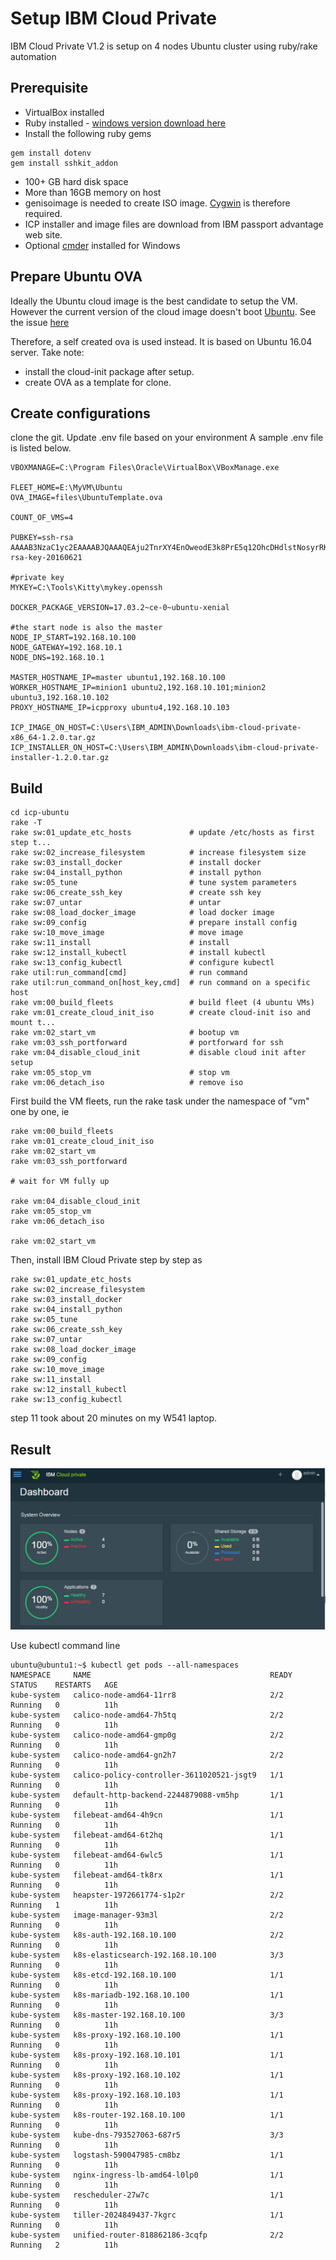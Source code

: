 # Setup IBM Cloud Private

IBM Cloud Private V1.2 is setup on 4 nodes Ubuntu cluster using ruby/rake automation

## Prerequisite
- VirtualBox installed
- Ruby installed - 
  [windows version download here](https://github.com/oneclick/rubyinstaller2/releases/download/2.4.1-2/rubyinstaller-2.4.1-2-x64.7z)
- Install the following ruby gems
```
gem install dotenv
gem install sshkit_addon
```
- 100+ GB hard disk space
- More than 16GB memory on host
- genisoimage is needed to create ISO image. [Cygwin](https://cygwin.com/install.html) is therefore required.
- ICP installer and image files are download from IBM passport advantage web site.
- Optional [cmder](https://github.com/cmderdev/cmder) installed for Windows

## Prepare Ubuntu OVA

Ideally the Ubuntu cloud image is the best candidate to setup the VM. However the current version of the cloud image doesn't boot [Ubuntu](https://cloud-images.ubuntu.com/xenial/current/xenial-server-cloudimg-amd64.ova). See the issue [here](https://bugs.launchpad.net/cloud-images/+bug/1573095) 

Therefore, a self created ova is used instead. It is based on Ubuntu 16.04 server. Take note:
- install the cloud-init package after setup.
- create OVA as a template for clone.

## Create configurations 
clone the git. Update .env file based on your environment
A sample .env file is listed below.

```
VBOXMANAGE=C:\Program Files\Oracle\VirtualBox\VBoxManage.exe

FLEET_HOME=E:\MyVM\Ubuntu
OVA_IMAGE=files\UbuntuTemplate.ova

COUNT_OF_VMS=4

PUBKEY=ssh-rsa AAAAB3NzaC1yc2EAAAABJQAAAQEAju2TnrXY4EnOweodE3k8PrE5q12OhcDHdlstNosyrRKPqoTU0X2xF8hq2GiylJ4zKFp1TgrJy120M7dtlxQmHuXRTBMFvQejgXRIm69qLPsxKMWIUuBbVB1K+LlQWAqml0BjRAD7plq7NMksKAHzLbviP0o7V1HylO5ZuG5WPZw/10lKN09EJDXg1TShwHlRzE03fhYldRAfYjXIGvVJ1OXDWdWi8PW6V0OkoJmGmZa/C+D41ZbxrjarKYeZ00EIlk53ndeXsnGTZ/y7CeDBIhDIBK+/CtgFolB/i3yr+FjNDW/oCeGQsoXdn7tvCY6hcLN4ykQawzIvRxN0am7wZQ== rsa-key-20160621

#private key
MYKEY=C:\Tools\Kitty\mykey.openssh

DOCKER_PACKAGE_VERSION=17.03.2~ce-0~ubuntu-xenial

#the start node is also the master
NODE_IP_START=192.168.10.100 
NODE_GATEWAY=192.168.10.1
NODE_DNS=192.168.10.1

MASTER_HOSTNAME_IP=master ubuntu1,192.168.10.100
WORKER_HOSTNAME_IP=minion1 ubuntu2,192.168.10.101;minion2 ubuntu3,192.168.10.102
PROXY_HOSTNAME_IP=icpproxy ubuntu4,192.168.10.103

ICP_IMAGE_ON_HOST=C:\Users\IBM_ADMIN\Downloads\ibm-cloud-private-x86_64-1.2.0.tar.gz
ICP_INSTALLER_ON_HOST=C:\Users\IBM_ADMIN\Downloads\ibm-cloud-private-installer-1.2.0.tar.gz
```

## Build
```
cd icp-ubuntu
rake -T
rake sw:01_update_etc_hosts             # update /etc/hosts as first step t...
rake sw:02_increase_filesystem          # increase filesystem size
rake sw:03_install_docker               # install docker
rake sw:04_install_python               # install python
rake sw:05_tune                         # tune system parameters
rake sw:06_create_ssh_key               # create ssh key
rake sw:07_untar                        # untar
rake sw:08_load_docker_image            # load docker image
rake sw:09_config                       # prepare install config
rake sw:10_move_image                   # move image
rake sw:11_install                      # install
rake sw:12_install_kubectl              # install kubectl
rake sw:13_config_kubectl               # configure kubectl
rake util:run_command[cmd]              # run command
rake util:run_command_on[host_key,cmd]  # run command on a specific host
rake vm:00_build_fleets                 # build fleet (4 ubuntu VMs)
rake vm:01_create_cloud_init_iso        # create cloud-init iso and mount t...
rake vm:02_start_vm                     # bootup vm
rake vm:03_ssh_portforward              # portforward for ssh
rake vm:04_disable_cloud_init           # disable cloud init after setup
rake vm:05_stop_vm                      # stop vm
rake vm:06_detach_iso                   # remove iso
```

First build the VM fleets, run the rake task under the namespace of "vm" one by one, ie
```
rake vm:00_build_fleets
rake vm:01_create_cloud_init_iso
rake vm:02_start_vm
rake vm:03_ssh_portforward

# wait for VM fully up

rake vm:04_disable_cloud_init
rake vm:05_stop_vm
rake vm:06_detach_iso

rake vm:02_start_vm
```

Then, install IBM Cloud Private step by step as
```
rake sw:01_update_etc_hosts
rake sw:02_increase_filesystem
rake sw:03_install_docker
rake sw:04_install_python
rake sw:05_tune
rake sw:06_create_ssh_key
rake sw:07_untar
rake sw:08_load_docker_image
rake sw:09_config
rake sw:10_move_image
rake sw:11_install
rake sw:12_install_kubectl
rake sw:13_config_kubectl
```

step 11 took about 20 minutes on my W541 laptop.

## Result
![Dashboard](dashboard.png)

Use kubectl command line
```
ubuntu@ubuntu1:~$ kubectl get pods --all-namespaces
NAMESPACE     NAME                                        READY     STATUS    RESTARTS   AGE
kube-system   calico-node-amd64-11rr8                     2/2       Running   0          11h
kube-system   calico-node-amd64-7h5tq                     2/2       Running   0          11h
kube-system   calico-node-amd64-gmp0g                     2/2       Running   0          11h
kube-system   calico-node-amd64-gn2h7                     2/2       Running   0          11h
kube-system   calico-policy-controller-3611020521-jsgt9   1/1       Running   0          11h
kube-system   default-http-backend-2244879088-vm5hp       1/1       Running   0          11h
kube-system   filebeat-amd64-4h9cn                        1/1       Running   0          11h
kube-system   filebeat-amd64-6t2hq                        1/1       Running   0          11h
kube-system   filebeat-amd64-6wlc5                        1/1       Running   0          11h
kube-system   filebeat-amd64-tk8rx                        1/1       Running   0          11h
kube-system   heapster-1972661774-s1p2r                   2/2       Running   1          11h
kube-system   image-manager-93m3l                         2/2       Running   0          11h
kube-system   k8s-auth-192.168.10.100                     2/2       Running   0          11h
kube-system   k8s-elasticsearch-192.168.10.100            3/3       Running   0          11h
kube-system   k8s-etcd-192.168.10.100                     1/1       Running   0          11h
kube-system   k8s-mariadb-192.168.10.100                  1/1       Running   0          11h
kube-system   k8s-master-192.168.10.100                   3/3       Running   0          11h
kube-system   k8s-proxy-192.168.10.100                    1/1       Running   0          11h
kube-system   k8s-proxy-192.168.10.101                    1/1       Running   0          11h
kube-system   k8s-proxy-192.168.10.102                    1/1       Running   0          11h
kube-system   k8s-proxy-192.168.10.103                    1/1       Running   0          11h
kube-system   k8s-router-192.168.10.100                   1/1       Running   0          11h
kube-system   kube-dns-793527063-687r5                    3/3       Running   0          11h
kube-system   logstash-590047985-cm8bz                    1/1       Running   0          11h
kube-system   nginx-ingress-lb-amd64-l0lp0                1/1       Running   0          11h
kube-system   rescheduler-27w7c                           1/1       Running   0          11h
kube-system   tiller-2024849437-7kgrc                     1/1       Running   0          11h
kube-system   unified-router-818862186-3cqfp              2/2       Running   2          11h
```

